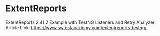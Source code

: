 # ExtentReports
ExtentReports 2.41.2 Example with TestNG Listeners and Retry Analyzer
Article Link: https://www.swtestacademy.com/extentreports-testng/

